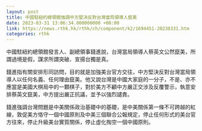 ```yaml
---
layout: post
title: 中國駐紐約總領館強調中方堅決反對台灣當局領導人竄美
date: 2023-03-31 13:06:34.000000000 +08:00
link: https://news.rthk.hk/rthk/ch/component/k2/1694451-20230331.htm
categories: rthk
---
```


中國駐紐約總領館發言人、副總領事錢進說，台灣當局領導人蔡英文公然竄美，所謂過境是假，謀求所謂突破、宣揚台獨是真。

錢進指有關安排形同訪問，目的就是加強美台官方交往，中方堅決反對台灣當局領導人以任何名義、任何理由竄美。他又說台灣是中國大家庭的一分子，不是、亦不應當是美國大棋局中的一顆棋子，對於美方不顧中方嚴正交涉及反覆警示，執意安排蔡英文竄美，中方提出嚴正抗議，並予以強烈譴責。 

錢進強調台灣問題是中美關係政治基礎中的基礎，是中美關係第一條不可跨越的紅線，敦促美方恪守一個中國原則及中美三個聯合公報規定，停止任何形式的美台官方往來，停止升級美台實質關係，停止虛化掏空一個中國原則。
